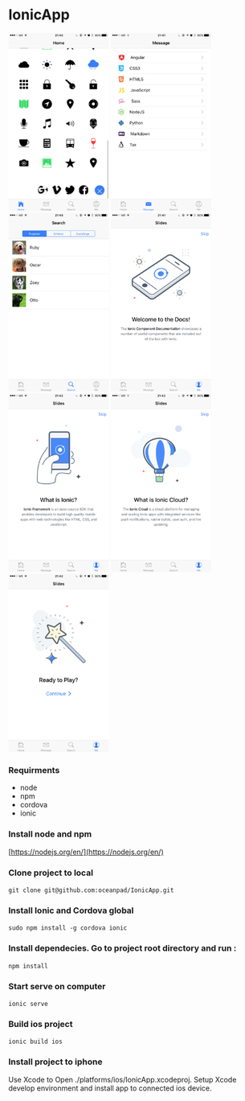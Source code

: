 # IonicApp
<img src="https://github.com/oceanpad/IonicApp/blob/master/assets/home.PNG" width="200">
<img src="https://github.com/oceanpad/IonicApp/blob/master/assets/message.PNG" width="200">
<img src="https://github.com/oceanpad/IonicApp/blob/master/assets/search.PNG" width="200">
<img src="https://github.com/oceanpad/IonicApp/blob/master/assets/me_1.PNG" width="200">
<img src="https://github.com/oceanpad/IonicApp/blob/master/assets/me_2.PNG" width="200">
<img src="https://github.com/oceanpad/IonicApp/blob/master/assets/me_3.PNG" width="200">
<img src="https://github.com/oceanpad/IonicApp/blob/master/assets/me_4.PNG" width="200">


### Requirments
* node
* npm
* cordova
* ionic

### Install node and npm
[https://nodejs.org/en/](https://nodejs.org/en/)

### Clone project to local
```
git clone git@github.com:oceanpad/IonicApp.git
```

### Install Ionic and Cordova global
```
sudo npm install -g cordova ionic
```

### Install dependecies. Go to project root directory and run :
```
npm install
```

### Start serve on computer
```
ionic serve
```

### Build ios project
```
ionic build ios
```

### Install project to iphone
Use Xcode to Open ./platforms/ios/IonicApp.xcodeproj.
Setup Xcode develop environment and install app to connected ios device.
